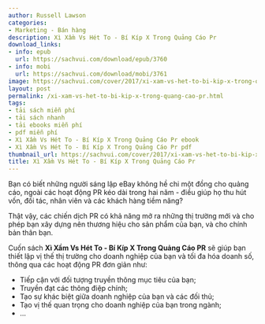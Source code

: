 ```yaml
---
author: Russell Lawson
categories:
- Marketing - Bán hàng
description: Xì Xầm Vs Hét To - Bí Kíp X Trong Quảng Cáo Pr
download_links:
- info: epub
  url: https://sachvui.com/download/epub/3760
- info: mobi
  url: https://sachvui.com/download/mobi/3761
image: https://sachvui.com/cover/2017/xi-xam-vs-het-to-bi-kip-x-trong-quang-cao-pr.jpg
layout: post
permalink: /xi-xam-vs-het-to-bi-kip-x-trong-quang-cao-pr.html
tags:
- tải sách miễn phí
- tải sách nhanh
- tải ebooks miễn phí
- pdf miễn phí
- Xì Xầm Vs Hét To - Bí Kíp X Trong Quảng Cáo Pr ebook
- Xì Xầm Vs Hét To - Bí Kíp X Trong Quảng Cáo Pr pdf
thumbnail_url: https://sachvui.com/cover/2017/xi-xam-vs-het-to-bi-kip-x-trong-quang-cao-pr.jpg
title: Xì Xầm Vs Hét To - Bí Kíp X Trong Quảng Cáo Pr
---
```


 <div class="item-desc text-justify"> <p>Bạn có biết những người sáng lập eBay không hề chi một đồng cho quảng cáo, ngoài các hoạt động PR kéo dài trong hai năm - điều giúp họ thu hút vốn, đối tác, nhân viên và các khách hàng tiềm năng?</p><p>Thật vậy, các chiến dịch PR có khả năng mở ra những thị trường mới và cho phép bạn xây dựng nên thương hiệu cho sản phẩm của bạn, và cho chính bản thân bạn.</p><p>Cuốn sách <strong>Xì Xầm Vs Hét To - Bí Kíp X Trong Quảng Cáo PR</strong> sẽ giúp bạn thiết lập vị thế thị trường cho doanh nghiệp của bạn và tối đa hóa doanh số, thông qua các hoạt động PR đơn giản như:</p><ul><li>Tiếp cận với đối tượng truyền thông mục tiêu của bạn;</li><li>Truyền đạt các thông điệp chính;</li><li>Tạo sự khác biệt giữa doanh nghiệp của bạn và các đối thủ;</li><li>Tạo vị thế quan trọng cho doanh nghiệp của bạn trong ngành;</li><li>...</li></ul> </div>